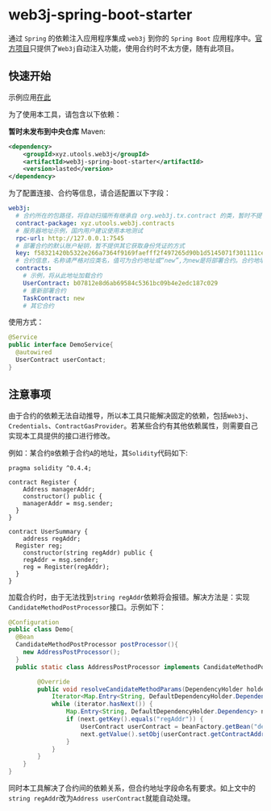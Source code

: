 # web3j-spring-boot-starter
通过 `Spring` 的依赖注入应用程序集成 `web3j` 到你的 `Spring Boot` 应用程序中。[官方项目](https://github.com/web3j/web3j-spring-boot-starter.git)只提供了`Web3j`自动注入功能，使用合约时不太方便，随有此项目。

## 快速开始

示例应用[在此](https://)

为了使用本工具，请包含以下依赖：

**暂时未发布到中央仓库**
Maven:
```xml
<dependency>
    <groupId>xyz.utools.web3j</groupId>
    <artifactId>web3j-spring-boot-starter</artifactId>
    <version>lasted</version>
</dependency>
```

为了配置连接、合约等信息，请合适配置以下字段：

```yml
web3j:
  # 合约所在的包路径，将自动扫描所有继承自 org.web3j.tx.contract 的类，暂时不提供注解的方式。
  contract-package: xyz.utools.web3j.contracts
  # 服务器地址示例，国内用户建议使用本地测试
  rpc-url: http://127.0.0.1:7545
  # 部署合约的默认账户秘钥，暂不提供其它获取身份凭证的方式
  key: f58321420b5322e266a7364f9169faefff2f497265d90b1d5145071f301111ce
  # 合约信息，名称请严格对应类名，值可为合约地址或“new”,为new是将部署合约。合约地址请去掉 0x
  contracts:
    # 示例，将从此地址加载合约
    UserContract: b07812e8d6ab69584c5361bc09b4e2edc187c029
    # 重新部署合约
    TaskContract: new
    # 其它合约
```



使用方式：

```java
@Service
public interface DemoService{
  @autowired
  UserContract userContact;
}
```



## 注意事项

由于合约的依赖无法自动推导，所以本工具只能解决固定的依赖，包括`Web3j`、`Credentials`、`ContractGasProvider`。若某些合约有其他依赖属性，则需要自己实现本工具提供的接口进行修改。

例如：某合约`B`依赖于合约`A`的地址，其`Solidity`代码如下:

```
pragma solidity ^0.4.4;

contract Register {
	Address managerAddr;
	constructor() public {
    managerAddr = msg.sender;
  }
}

contract UserSummary {
	address regAddr;
  Register reg;
	constructor(string regAddr) public {
    regAddr = msg.sender;
    reg = Register(regAddr);
  }
}

```

加载合约时，由于无法找到`string regAddr`依赖将会报错。解决方法是：实现`CandidateMethodPostProcessor`接口。示例如下：

```java
@Configuration
public class Demo{
  @Bean
  CandidateMethodPostProcessor postProcessor(){
    new AddressPostProcessor();
  }
  public static class AddressPostProcessor implements CandidateMethodPostProcessor {

        @Override
        public void resolveCandidateMethodParams(DependencyHolder holder, BeanFactory beanFactory, Class<? extends Contract> cls) {
            Iterator<Map.Entry<String, DefaultDependencyHolder.Dependency>> iterator = holder.getDependency().entrySet().iterator();
            while (iterator.hasNext()) {
                Map.Entry<String, DefaultDependencyHolder.Dependency> next = iterator.next();
                if (next.getKey().equals("regAddr")) {
                    UserContract userContract = beanFactory.getBean("dependContractName", UserContract.class);
                    next.getValue().setObj(userContract.getContractAddress());
                }
            }
        }
    }
}
```

同时本工具解决了合约间的依赖关系，但合约地址字段命名有要求。如上文中的`string regAddr`改为`Address userContract`就能自动处理。


